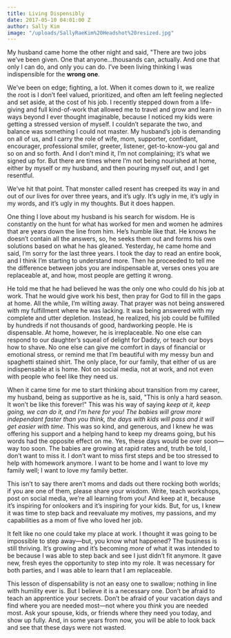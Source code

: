 ```yaml
---
title: Living Dispensibly
date: 2017-05-10 04:01:00 Z
author: Sally Kim
image: "/uploads/SallyRaeKim%20Headshot%20resized.jpg"
---
```


My husband came home the other night and said, "There are two jobs we’ve been given. One that anyone...thousands can, actually. And one that only I can do, and only you can do. I’ve been living thinking I was indispensible for the **wrong one**.<!-- more -->

We’ve been on edge; fighting, a lot. When it comes down to it, we realize the root is I don’t feel valued, prioritized, and often am left feeling neglected and set aside, at the cost of his job. I recently stepped down from a life-giving and full kind-of-work that allowed me to travel and grow and learn in ways beyond I ever thought imaginable, because I noticed my kids were getting a stressed version of myself. I couldn’t separate the two, and balance was something I could not master. My husband’s job is demanding on all of us, and I carry the role of wife, mom, supporter, confidant, encourager, professional smiler, greeter, listener, get-to-know-you gal and so on and so forth. And I don’t mind it, I’m not complaining; it’s what we signed up for. But there are times where I’m not being nourished at home, either by myself or my husband, and then pouring myself out, and I get resentful. 

We’ve hit that point. That monster called resent has creeped its way in and out of our lives for over three years, and it’s ugly. It’s ugly in me, it’s ugly in my words, and it’s ugly in my thoughts. But it does happen. 

One thing I love about my husband is his search for wisdom. He is constantly on the hunt for what has worked for men and women he admires that are years down the line from him. He’s humble like that. He knows he doesn’t contain all the answers, so, he seeks them out and forms his own solutions based on what he has gleaned. Yesterday, he came home and said, I’m sorry for the last three years. I took the day to read an entire book, and I think I’m starting to understand more. Then he proceeded to tell me the difference between jobs you are indispensable at, verses ones you are replaceable at, and how, most people are getting it wrong. 

He told me that he had believed he was the only one who could do his job at work. That he would give work his best, then pray for God to fill in the gaps at home. All the while, I’m wilting away. That prayer was not being answered with my fulfillment where he was lacking. It was being answered with my complete and utter depletion. Instead, he realized, his job could be fulfilled by hundreds if not thousands of good, hardworking people. He is dispensable. At home, however, he is irreplaceable. No one else can respond to our daughter’s squeal of delight for Daddy, or teach our boys how to shave. No one else can give me comfort in days of financial or emotional stress, or remind me that I’m beautiful with my messy bun and spaghetti stained shirt. The only place, for our family, that either of us are indispensable at is home. Not on social media, not at work, and not even with people who feel like they need us. 

When it came time for me to start thinking about transition from my career, my husband, being as supportive as he is, said, "This is only a hard season. It won’t be like this forever!" This was his way of saying *keep at it, keep going, we can do it, and I’m here for you! The babies will grow more independant faster than you think, the days with kids will pass and it will get easier with time.* This was so kind, and generous, and I knew he was offering his support and a helping hand to keep my dreams going, but his words had the opposite effect on me. Yes, these days would be over soon—way too soon. The babies are growing at rapid rates and, truth be told, I don’t want to miss it. I don’t want to miss first steps and be too stressed to help with homework anymore. I want to be home and I want to love my family well; I want to love my family better. 

This isn’t to say there aren’t moms and dads out there rocking both worlds; if you are one of them, please share your wisdom. Write, teach workshops, post on social media, we’re all learning from you! And keep at it, because it’s inspiring for onlookers and it’s inspiring for your kids. But, for us, I knew it was time to step back and reevaluate my motives, my passions, and my capabilities as a mom of five who loved her job. 

It felt like no one could take my place at work. I thought it was going to be impossible to step away—but, you know what happened? The business is still thriving. It’s growing and it’s becoming *more* of what it was intended to be because I was able to step back and see I just didn’t fit anymore. It gave new, fresh eyes the opportunity to step into my role. It was necessary for both parties, and I was able to learn that I am replaceable. 

This lesson of dispensability is not an easy one to swallow; nothing in line with humility ever is. But I believe it is a necessary one. Don’t be afraid to teach an apprentice your secrets. Don’t be afraid of your vacation days and find where you are needed most—not where you *think* you are needed most. Ask your spouse, kids, or friends where they need you today, and show up fully. And, in some years from now, you will be able to look back and see that these days were not wasted. 